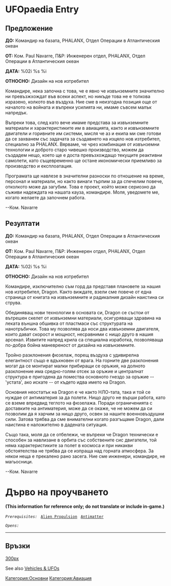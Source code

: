 # UFOpaedia Entry

## Предложение

**ДО:** Командир на базата, PHALANX, Отдел Операции в Атлантическия
океан

**ОТ:** Ком. Paul Navarre, П&Р: Инженерен отдел, PHALANX, Отдел Операции
в Атлантическия океан

**ДАТА:** %02i %s %i

**ОТНОСНО:** Дизайн на нов изтребител

Командире, нека започна с това, че е явно че извънземните значително ни
превъзжхождат във всеки аспект, но никъде това не е толкова изразено,
колкото във въздуха. Ние сме в неизгодна позиция още от началото на
войната и въпреки усилията ни, имаме съвсем малък напредък.

Въпреки това, след като вече имаме представа за извънземните материали и
характеристиките им в авиацията, както и извънземните двигатели и
горивните им системи, мисля че аз и екипа ми сме готови да се захванем
със задачата за създавнето на изцяло нов изтребител, специално за
PHALANX. Вярваме, че чрез комбинация от извънземни технологии и доброто
старо чивешко производство, можем да създадем нещо, което ще е доста
превъзхождащо текущите реактивни самолети, като същевременно ще остане
икономически приемливо за производство и експлоатация.

Програмата ще навлезе в значителни разноски по отношение на време,
персонал и материали, но както винаги търпим за да спечелим повече,
отколкото може да загубим. Това е проект, който може сериозно да съживи
надеждата на нашата кауза, командире. Моля, уведомете ме, когато желаете
да започнем работа.

--Ком. Navarre

## Резултати

**ДО:** Командир на базата, PHALANX, Отдел Операции в Атлантическия
океан

**ОТ:** Ком. Paul Navarre, П&Р: Инженерен отдел, PHALANX, Отдел Операции
в Атлантическия океан

**ДАТА:** %02i %s %i

**ОТНОСНО:** Дизайн на нов изтребител

Командире, изключително съм горд да представя плановете за нашия нов
изтребител, Dragon. Както виждате, взели сме повече от една страница от
книгата на извънземните и радикалния дизайн наистина си струва.

Обединяващ нови технологии в основата си, Dragon се състои от вътрешен
скелет от извънземни материали, осигуряващи здравина на леката външна
обшивка от пластмаси със структурата на нанотръбички. Това му позволява
да носи два извънземни двигателя, които дават скорост и мощност,
несравними с нищо друго в нашия арсенал. Извитите напред крила са
специална изработка, позволяваща по-добра бойна маневреност от дизайна
на извънземните.

Тройно разклонения фюзелаж, порещ въздуха с удивирелна елегантност също
е вдъхновен от врага. На горните две разклонения могат да се монтират
малки прибиращи се оръжия, на долното разклонение има средно-голям отсек
за оръжие и централнат структура е пригодена да помества основното
гнездо за оръжие -- 'устата', ако искате -- от където идва името на
Dragon.

Основния неостатък на Dragon е че както НЛО-тата, така и той се нуждае
от антиматерия за да полети. Нищо друго не върши работа, като се вземе
впредвид теглото на фюзелажа. Поради ограниченията с доставките на
антиматерия, може да се окаже, че не можем да си позволим да я харчим за
нищо друго, освен за нашите военновъздушни сили. Затова трябва да сме
внимателни когато разгъщаме Dragon, дали наистина е наложително в
дадената ситуация.

Също така, моля да се отбележи, че въпреки че Dragon технически е
способен за навлизане в орбита със собствените сис двигатели, той няма
характеристиките за полет в космоса и при никакви обстоятелства не
трябва да се изпраща над горната атмосфера. За някои неща е прекалено
рано засега. Ние сме инженери, командире, не магьосници.

--Ком. Navarre

# Дърво на проучването

**(This information for reference only; do not translate or include
in-game.)**

*`Prerequisites:`*
` `[`Alien Propulsion`](Research/Alien_Propulsion "wikilink")
` `[`Antimatter`](Research/Antimatter "wikilink")

*`Opens:`*

------------------------------------------------------------------------

## Връзки

[300px](image:inter_dragon.jpg "wikilink")

See also [Vehicles & UFOs](Vehicles_&_UFOs "wikilink")

[Категория:Основни](Категория:Основни "wikilink")
[Категория:Авиация](Категория:Авиация "wikilink")